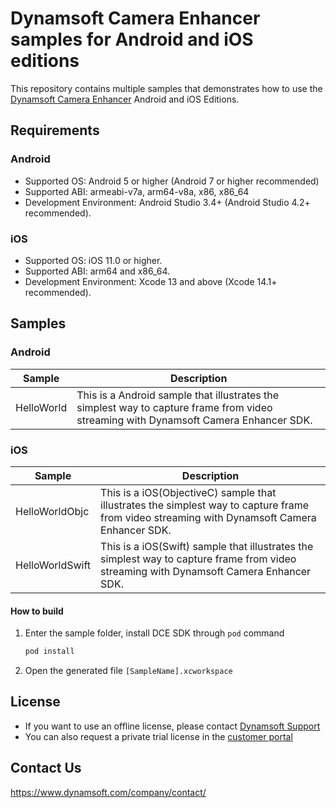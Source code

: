 # Dynamsoft Camera Enhancer samples for Android and iOS editions

This repository contains multiple samples that demonstrates how to use the [Dynamsoft Camera Enhancer](https://www.dynamsoft.com/camera-enhancer/docs/core/introduction/) Android and iOS Editions.

## Requirements

### Android

- Supported OS: Android 5 or higher (Android 7 or higher recommended)
- Supported ABI: armeabi-v7a, arm64-v8a, x86, x86_64
- Development Environment: Android Studio 3.4+ (Android Studio 4.2+ recommended).

### iOS

- Supported OS: iOS 11.0 or higher.
- Supported ABI: arm64 and x86_64.
- Development Environment: Xcode 13 and above (Xcode 14.1+ recommended).

## Samples

### Android

| Sample            | Description |
|---------------|----------------------|
|HelloWorld        | This is a Android sample that illustrates the simplest way to capture frame from video streaming with Dynamsoft Camera Enhancer SDK. |

### iOS
| Sample            | Description |
|---------------|----------------------|
|HelloWorldObjc         | This is a iOS(ObjectiveC) sample that illustrates the simplest way to capture frame from video streaming with Dynamsoft Camera Enhancer SDK.            |
|HelloWorldSwift         | This is a iOS(Swift) sample that illustrates the simplest way to capture frame from video streaming with Dynamsoft Camera Enhancer SDK.            |


#### How to build

1. Enter the sample folder, install DCE SDK through `pod` command
    
    ```bash
    pod install
    ```

2. Open the generated file `[SampleName].xcworkspace`

## License

- If you want to use an offline license, please contact [Dynamsoft Support](https://www.dynamsoft.com/company/contact/)
- You can also request a private trial license in the [customer portal](https://www.dynamsoft.com/customer/license/trialLicense?product=dce&utm_source=github)

## Contact Us

https://www.dynamsoft.com/company/contact/
